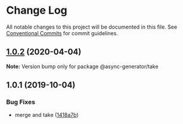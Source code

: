 # Change Log

All notable changes to this project will be documented in this file.
See [Conventional Commits](https://conventionalcommits.org) for commit guidelines.

## [1.0.2](https://github.com/tungv/async-generator/compare/@async-generator/take@1.0.1...@async-generator/take@1.0.2) (2020-04-04)

**Note:** Version bump only for package @async-generator/take

## 1.0.1 (2019-10-04)

### Bug Fixes

- merge and take ([1418a7b](https://github.com/tungv/async-generator/commit/1418a7b))
